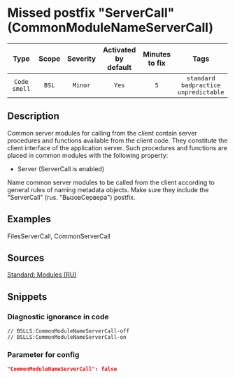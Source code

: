 # Missed postfix "ServerCall" (CommonModuleNameServerCall)

 |     Type     | Scope | Severity | Activated<br>by default | Minutes<br>to fix |                            Tags                            |
 |:------------:|:-----:|:--------:|:-----------------------------:|:-----------------------:|:----------------------------------------------------------:|
 | `Code smell` | `BSL` | `Minor`  |             `Yes`             |           `5`           | `standard`<br>`badpractice`<br>`unpredictable` | 

<!-- Блоки выше заполняются автоматически, не трогать -->
## Description
<!-- Описание диагностики заполняется вручную. Необходимо понятным языком описать смысл и схему работу -->

Common server modules for calling from the client contain server procedures and functions available from the client code. They constitute the client interface of the application server. Such procedures and functions are placed in common modules with the following property:

* Server (ServerCall is enabled)

Name common server modules to be called from the client according to general rules of naming metadata objects. Make sure they include the "ServerCall" (rus. "ВызовСервера") postfix.

## Examples
<!-- В данном разделе приводятся примеры, на которые диагностика срабатывает, а также можно привести пример, как можно исправить ситуацию -->

FilesServerCall, CommonServerCall

## Sources
<!-- Необходимо указывать ссылки на все источники, из которых почерпнута информация для создания диагностики -->


[Standard: Modules (RU)](https://its.1c.ru/db/v8std#content:469:hdoc:2.2)

## Snippets

<!-- Блоки ниже заполняются автоматически, не трогать -->
### Diagnostic ignorance in code

```bsl
// BSLLS:CommonModuleNameServerCall-off
// BSLLS:CommonModuleNameServerCall-on
```

### Parameter for config

```json
"CommonModuleNameServerCall": false
```
